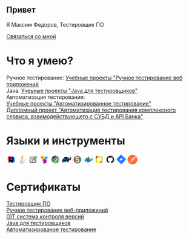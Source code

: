 ## Привет
Я Максим Федоров, Тестировщик ПО

[Связаться со мной](https://taplink.cc/moks24)

# Что я умею?

Ручное тестирование: [Учебные проекты "Ручное тестирование веб приложений](https://github.com/moks24/manualTest.git)\
Java: [Учеьные проекты "Java для тестировщиков"](https://github.com/moks24/java-homeworks.git)\
Автоматизация тестирования:\
[Учебные проекты "Автоматизированное тестирование"](https://github.com/moks24/QA-homeworks.git)\
[Дипломный проект "Автоматизация тестирования комплексного сервиса, взаимодействующего с СУБД и API Банка"](https://github.com/moks24/DiplomProject.git)

# Языки и инструменты
<p>
  <code><img width="5%" title="IntelliJ IDEA" src="images/Intelij_IDEA.svg"></code>
  <code><img width="5%" title="Java" src="images/Java.svg"></code>
  <code><img width="5%" title="Selenium" src="images/Selenium.svg"></code>
  <code><img width="5%" title="Selenide" src="images/selenide-logo.svg "></code>
  <code><img width="5%" title="Rest-Assured" src="images/RESTAssured.svg"></code>
  <code><img width="5%" title="Gradle" src="images/Gradle.svg"></code>
  <code><img width="5%" title="JUnit5" src="images/junit5.svg"></code>
  <code><img width="5%" title="Docker" src="images/Docker.svg"></code>
  <code><img width="5%" title="Allure Report" src="images/allureReport.svg"></code>
  <code><img width="5%" title="Github" src="images/Github.svg"></code>
  <code><img width="5%" title="Jira" src="images/jira-3.svg"></code>
  <code><img width="5%" title="Postman" src="images/postman-icon.svg"></code>
<!-- <code><img width="5%" title="Gitlab" src="images/gitlab.svg"></code> -->
</p>


# Сертификаты
[Тестировщик ПО](https://github.com/moks24/moks24/blob/main/certificate/certificate.pdf)\
[Ручное тестирование веб-приложений](https://github.com/moks24/moks24/blob/main/certificate/ManualTest.pdf)\
[GIT система контроля версий](https://github.com/moks24/moks24/blob/main/certificate/Git.pdf)\
[Java для тестировщиков](https://github.com/moks24/moks24/blob/main/certificate/Java.pdf)\
[Автоматизированое тестирование](https://github.com/moks24/moks24/blob/main/certificate/AutomatTest.pdf)
